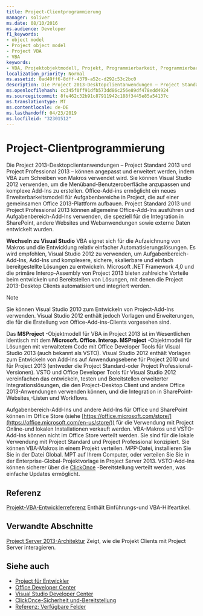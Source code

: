 ```yaml
---
title: Project-Clientprogrammierung
manager: soliver
ms.date: 08/10/2016
ms.audience: Developer
f1_keywords:
- object model
- Project object model
- Project VBA
- VBA
keywords:
- VBA, Projektobjektmodell, Projekt, Programmierbarkeit, Programmierbarkeit, Projekt VBA, Visual Basic for Applications, Project-Objektmodell, VBA, Objektmodell, VBA, Visual Basic für Applikationen
localization_priority: Normal
ms.assetid: 0ad49ff6-8dff-4379-a52c-d292c53c2bc0
description: Die Project 2013-Desktopclientanwendungen – Project Standard 2013 und Project Professional 2013 – können angepasst und erweitert werden, indem VBA zum Schreiben von Makros verwendet wird. Sie können Visual Studio 2012 verwenden, um die Menüband-Benutzeroberfläche anzupassen und komplexe Add-Ins zu erstellen. Office-Add-ins ermöglicht ein neues Erweiterbarkeitsmodell für Aufgabenbereiche in Project, die auf einer gemeinsamen Office 2013-Plattform aufbauen. Project Standard 2013 und Project Professional 2013 können allgemeine Office-Add-Ins ausführen und Aufgabenbereich-Add-Ins verwenden, die speziell für die Integration in SharePoint, andere Websites und Webanwendungen sowie externe Daten entwickelt wurden.
ms.openlocfilehash: cc345f0ff91dfb573dd86c256e89df478edd4924
ms.sourcegitcommit: 8fe462c32b91c87911942c188f3445e85a54137c
ms.translationtype: MT
ms.contentlocale: de-DE
ms.lasthandoff: 04/23/2019
ms.locfileid: "32301512"
---
```

# <a name="project-client-programming"></a>Project-Clientprogrammierung

Die Project 2013-Desktopclientanwendungen – Project Standard 2013 und Project Professional 2013 – können angepasst und erweitert werden, indem VBA zum Schreiben von Makros verwendet wird. Sie können Visual Studio 2012 verwenden, um die Menüband-Benutzeroberfläche anzupassen und komplexe Add-Ins zu erstellen. Office-Add-ins ermöglicht ein neues Erweiterbarkeitsmodell für Aufgabenbereiche in Project, die auf einer gemeinsamen Office 2013-Plattform aufbauen. Project Standard 2013 und Project Professional 2013 können allgemeine Office-Add-Ins ausführen und Aufgabenbereich-Add-Ins verwenden, die speziell für die Integration in SharePoint, andere Websites und Webanwendungen sowie externe Daten entwickelt wurden.
  
 **Wechseln zu Visual Studio** VBA eignet sich für die Aufzeichnung von Makros und die Entwicklung relativ einfacher Automatisierungslösungen. Es wird empfohlen, Visual Studio 2012 zu verwenden, um Aufgabenbereich-Add-Ins, Add-Ins und komplexere, sichere, skalierbare und einfach bereitgestellte Lösungen zu entwickeln. Microsoft .NET Framework 4,0 und die primäre Interop-Assembly von Project 2013 bieten zahlreiche Vorteile beim entwickeln und Bereitstellen von Lösungen, mit denen die Project 2013-Desktop Clients automatisiert und integriert werden. 
  
> [!NOTE]
> Sie können Visual Studio 2010 zum Entwickeln von Project-Add-Ins verwenden. Visual Studio 2012 enthält jedoch Vorlagen und Erweiterungen, die für die Erstellung von Office-Add-ins-Clients vorgesehen sind. 
  
Das **MSProject** -Objektmodell für VBA in Project 2013 ist im Wesentlichen identisch mit dem **Microsoft. Office. Interop. MSProject** -Objektmodell für Lösungen mit verwaltetem Code mit Office Developer Tools für Visual Studio 2013 (auch bekannt als VSTO). Visual Studio 2012 enthält Vorlagen zum Entwickeln von Add-Ins auf Anwendungsebene für Project 2010 und für Project 2013 (entweder die Project Standard-oder Project Professional-Versionen). VSTO und Office Developer Tools für Visual Studio 2012 vereinfachen das entwickeln, testen und Bereitstellen erweiterter Integrationslösungen, die den Project-Desktop Client und andere Office 2013-Anwendungen verwenden können, und die Integration in SharePoint-Websites,-Listen und Workflows. 
  
Aufgabenbereich-Add-Ins und andere Add-Ins für Office und SharePoint können im Office Store (siehe [https://office.microsoft.com/store/](https://office.microsoft.com/en-us/store/)) für die Verwendung mit Project Online-und lokalen Installationen verkauft werden. VBA-Makros und VSTO-Add-Ins können nicht im Office Store verteilt werden. Sie sind für die lokale Verwendung mit Project Standard und Project Professional konzipiert. Sie können VBA-Makros in einem Projekt verteilen. MPP-Datei, installieren Sie Sie in der Datei Global. MPT auf Ihrem Computer, oder verteilen Sie Sie in der Enterprise-Global-Projektvorlage in Project Server 2013. VSTO-Add-Ins können sicherer über die [ClickOnce](https://msdn.microsoft.com/library/t71a733d.aspx) -Bereitstellung verteilt werden, was einfache Updates ermöglicht. 
  
## <a name="reference"></a>Referenz

[Projekt-VBA-Entwicklerreferenz](https://msdn.microsoft.com/library/ee861523%28office.15%29.aspx) Enthält Einführungs-und VBA-Hilfeartikel. 
  
## <a name="related-sections"></a>Verwandte Abschnitte

[Project Server 2013-Architektur](project-server-2013-architecture.md) Zeigt, wie die Projekt Clients mit Project Server interagieren. 
  
## <a name="see-also"></a>Siehe auch

- [Project für Entwickler](https://msdn.microsoft.com/office/aa905469)
- [Office Developer Center](https://dev.office.com)
- [Visual Studio Developer Center](https://msdn.microsoft.com/vstudio/aa718325.aspx)
- [ClickOnce-Sicherheit und-Bereitstellung](https://msdn.microsoft.com/library/t71a733d.aspx)
- [Referenz: Verfügbare Felder](https://support.office.com/en-us/article/available-fields-reference-615a4563-1cc3-40f4-b66f-1b17e793a460)

